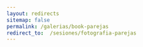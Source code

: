 ```yaml
---
layout: redirects
sitemap: false
permalink: /galerias/book-parejas
redirect_to:  /sesiones/fotografia-parejas
---
```

